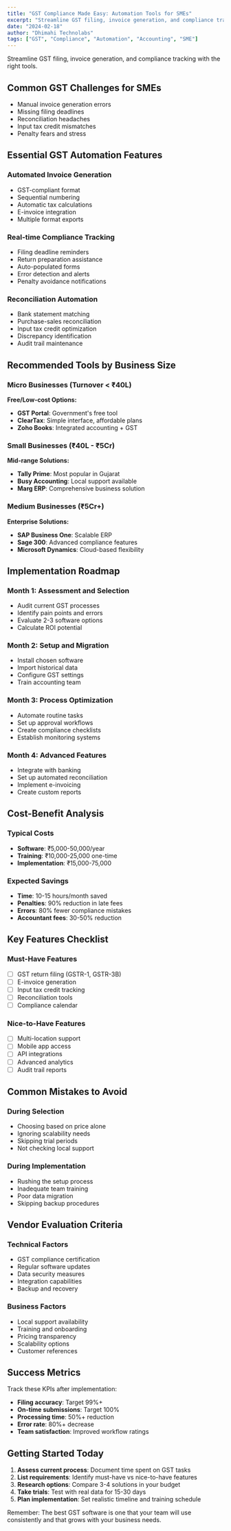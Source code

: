 ```yaml
---
title: "GST Compliance Made Easy: Automation Tools for SMEs"
excerpt: "Streamline GST filing, invoice generation, and compliance tracking with the right tools."
date: "2024-02-18"
author: "Dhimahi Technolabs"
tags: ["GST", "Compliance", "Automation", "Accounting", "SME"]
---
```



Streamline GST filing, invoice generation, and compliance tracking with the right tools.

## Common GST Challenges for SMEs

- Manual invoice generation errors
- Missing filing deadlines
- Reconciliation headaches
- Input tax credit mismatches
- Penalty fears and stress

## Essential GST Automation Features

### Automated Invoice Generation
- GST-compliant format
- Sequential numbering
- Automatic tax calculations
- E-invoice integration
- Multiple format exports

### Real-time Compliance Tracking
- Filing deadline reminders
- Return preparation assistance
- Auto-populated forms
- Error detection and alerts
- Penalty avoidance notifications

### Reconciliation Automation
- Bank statement matching
- Purchase-sales reconciliation
- Input tax credit optimization
- Discrepancy identification
- Audit trail maintenance

## Recommended Tools by Business Size

### Micro Businesses (Turnover < ₹40L)
**Free/Low-cost Options:**
- **GST Portal**: Government's free tool
- **ClearTax**: Simple interface, affordable plans
- **Zoho Books**: Integrated accounting + GST

### Small Businesses (₹40L - ₹5Cr)
**Mid-range Solutions:**
- **Tally Prime**: Most popular in Gujarat
- **Busy Accounting**: Local support available
- **Marg ERP**: Comprehensive business solution

### Medium Businesses (₹5Cr+)
**Enterprise Solutions:**
- **SAP Business One**: Scalable ERP
- **Sage 300**: Advanced compliance features
- **Microsoft Dynamics**: Cloud-based flexibility

## Implementation Roadmap

### Month 1: Assessment and Selection
- Audit current GST processes
- Identify pain points and errors
- Evaluate 2-3 software options
- Calculate ROI potential

### Month 2: Setup and Migration
- Install chosen software
- Import historical data
- Configure GST settings
- Train accounting team

### Month 3: Process Optimization
- Automate routine tasks
- Set up approval workflows
- Create compliance checklists
- Establish monitoring systems

### Month 4: Advanced Features
- Integrate with banking
- Set up automated reconciliation
- Implement e-invoicing
- Create custom reports

## Cost-Benefit Analysis

### Typical Costs
- **Software**: ₹5,000-50,000/year
- **Training**: ₹10,000-25,000 one-time
- **Implementation**: ₹15,000-75,000

### Expected Savings
- **Time**: 10-15 hours/month saved
- **Penalties**: 90% reduction in late fees
- **Errors**: 80% fewer compliance mistakes
- **Accountant fees**: 30-50% reduction

## Key Features Checklist

### Must-Have Features
- [ ] GST return filing (GSTR-1, GSTR-3B)
- [ ] E-invoice generation
- [ ] Input tax credit tracking
- [ ] Reconciliation tools
- [ ] Compliance calendar

### Nice-to-Have Features
- [ ] Multi-location support
- [ ] Mobile app access
- [ ] API integrations
- [ ] Advanced analytics
- [ ] Audit trail reports

## Common Mistakes to Avoid

### During Selection
- Choosing based on price alone
- Ignoring scalability needs
- Skipping trial periods
- Not checking local support

### During Implementation
- Rushing the setup process
- Inadequate team training
- Poor data migration
- Skipping backup procedures

## Vendor Evaluation Criteria

### Technical Factors
- GST compliance certification
- Regular software updates
- Data security measures
- Integration capabilities
- Backup and recovery

### Business Factors
- Local support availability
- Training and onboarding
- Pricing transparency
- Scalability options
- Customer references

## Success Metrics

Track these KPIs after implementation:
- **Filing accuracy**: Target 99%+
- **On-time submissions**: Target 100%
- **Processing time**: 50%+ reduction
- **Error rate**: 80%+ decrease
- **Team satisfaction**: Improved workflow ratings

## Getting Started Today

1. **Assess current process**: Document time spent on GST tasks
2. **List requirements**: Identify must-have vs nice-to-have features
3. **Research options**: Compare 3-4 solutions in your budget
4. **Take trials**: Test with real data for 15-30 days
5. **Plan implementation**: Set realistic timeline and training schedule

Remember: The best GST software is one that your team will use consistently and that grows with your business needs.